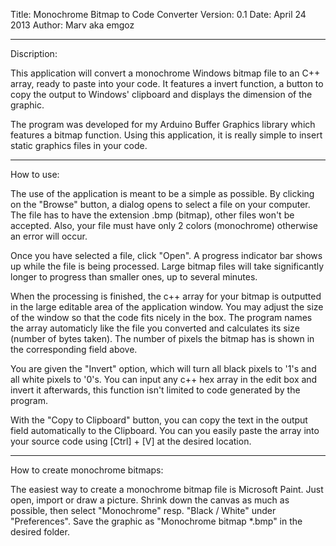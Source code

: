 Title:    Monochrome Bitmap to Code Converter
Version:  0.1
Date:     April 24 2013
Author:   Marv aka emgoz

_______________________________________________________________________________


Discription:

This application will convert a monochrome Windows bitmap file to an C++ array,
ready to paste into your code. It features a invert function, a button to copy
the output to Windows' clipboard and displays the dimension of the graphic.

The program was developed for my Arduino Buffer Graphics library which features
a bitmap function. Using this application, it is really simple to insert static
graphics files in your code.

_______________________________________________________________________________


How to use:

The use of the application is meant to be a simple as possible. By clicking on
the "Browse" button, a dialog opens to select a file on your computer. The file
has to have the extension .bmp (bitmap), other files won't be accepted. Also,
your file must have only 2 colors (monochrome) otherwise an error will occur.

Once you have selected a file, click "Open". A progress indicator bar shows up
while the file is being processed. Large bitmap files will take significantly
longer to progress than smaller ones, up to several minutes.

When the processing is finished, the c++ array for your bitmap is outputted in
the large editable area of the application window. You may adjust the size of
the window so that the code fits nicely in the box.
The program names the array automaticly like the file you converted and
calculates its size (number of bytes taken).
The number of pixels the bitmap has is shown in the corresponding field above.

You are given the "Invert" option, which will turn all black pixels to '1's and
all white pixels to '0's. You can input any c++ hex array in the edit box and
invert it afterwards, this function isn't limited to code generated by the
program.

With the "Copy to Clipboard" button, you can copy the text in the output field
automatically to the Clipboard. You can you easily paste the array into your
source code using [Ctrl] + [V] at the desired location.

_______________________________________________________________________________


How to create monochrome bitmaps:

The easiest way to create a monochrome bitmap file is Microsoft Paint. Just
open, import or draw a picture. Shrink down the canvas as much as possible,
then select "Monochrome" resp. "Black / White" under "Preferences".
Save the graphic as "Monochrome bitmap *.bmp" in the desired folder.




